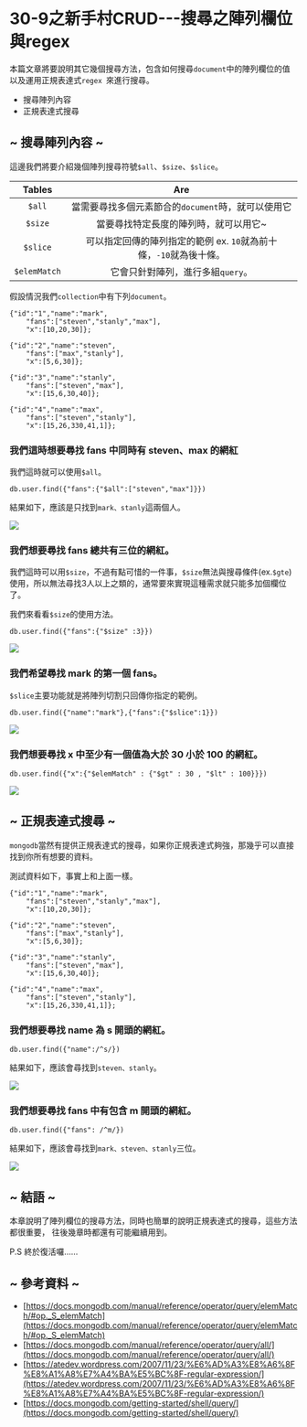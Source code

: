 # 30-9之新手村CRUD---搜尋之陣列欄位與regex
 
本篇文章將要說明其它幾個搜尋方法，包含如何搜尋`document`中的陣列欄位的值以及運用正規表達式`regex `來進行搜尋。

* 搜尋陣列內容
* 正規表達式搜尋

## ~ 搜尋陣列內容 ~

這邊我們將要介紹幾個陣列搜尋符號`$all`、`$size`、`$slice`。

| Tables        | Are           | 
| :-------------: |:-------------:| 
| `$all`      | 當需要尋找多個元素節合的`document`時，就可以使用它 |
| `$size`      | 當要尋找特定長度的陣列時，就可以用它~      |
| `$slice` | 可以指定回傳的陣列指定的範例 ex. `10`就為前十條，`-10`就為後十條。      |
| `$elemMatch` | 它會只針對陣列，進行多組`query`。      |




假設情況我們`collection`中有下列`document`。

```
{"id":"1","name":"mark",
	"fans":["steven","stanly","max"],
	"x":[10,20,30]};

{"id":"2","name":"steven",
	"fans":["max","stanly"],
	"x":[5,6,30]};

{"id":"3","name":"stanly",
	"fans":["steven","max"],
	"x":[15,6,30,40]};

{"id":"4","name":"max",
	"fans":["steven","stanly"],
	"x":[15,26,330,41,1]};
```

### 我們這時想要尋找 fans 中同時有 steven、max 的網紅
我們這時就可以使用`$all`。

```
db.user.find({"fans":{"$all":["steven","max"]}})
```

結果如下，應該是只找到`mark、stanly`這兩個人。

![](http://yixiang8780.com/outImg/20161207-1.png)

### 我們想要尋找 fans 總共有三位的網紅。
我們這時可以用`$size`，不過有點可惜的一件事，`$size`無法與搜尋條件(ex.`$gte`)使用，所以無法尋找3人以上之類的，通常要來實現這種需求就只能多加個欄位了。

我們來看看`$size`的使用方法。

```
db.user.find({"fans":{"$size" :3}})
```

![](http://yixiang8780.com/outImg/20161207-2.png)

### 我們希望尋找 mark 的第一個 fans。
`$slice`主要功能就是將陣列切割只回傳你指定的範例。

```
db.user.find({"name":"mark"},{"fans":{"$slice":1}})
```

![](http://yixiang8780.com/outImg/20161207-3.png)

### 我們想要尋找 x 中至少有一個值為大於 30 小於 100 的網紅。

```
db.user.find({"x":{"$elemMatch" : {"$gt" : 30 , "$lt" : 100}}})
```

![](http://yixiang8780.com/outImg/20161207-4.png)

## ~ 正規表達式搜尋 ~

`mongodb`當然有提供正規表達式的搜尋，如果你正規表達式夠強，那幾乎可以直接找到你所有想要的資料。

測試資料如下，事實上和上面一樣。

```
{"id":"1","name":"mark",
	"fans":["steven","stanly","max"],
	"x":[10,20,30]};

{"id":"2","name":"steven",
	"fans":["max","stanly"],
	"x":[5,6,30]};

{"id":"3","name":"stanly",
	"fans":["steven","max"],
	"x":[15,6,30,40]};

{"id":"4","name":"max",
	"fans":["steven","stanly"],
	"x":[15,26,330,41,1]};
```

### 我們想要尋找 name 為 s 開頭的網紅。

```
db.user.find({"name":/^s/})
```

結果如下，應該會尋找到`steven、stanly`。

![](http://yixiang8780.com/outImg/20161207-5.png)

### 我們想要尋找 fans 中有包含 m 開頭的網紅。

```
db.user.find({"fans": /^m/})
```

結果如下，應該會尋找到`mark、steven、stanly`三位。

![](http://yixiang8780.com/outImg/20161207-6.png)

## ~ 結語 ~

本章說明了陣列欄位的搜尋方法，同時也簡單的說明正規表達式的搜尋，這些方法都很重要，
往後幾章時都還有可能繼續用到。

P.S 終於復活囉……
 
## ~ 參考資料 ~

* [https://docs.mongodb.com/manual/reference/operator/query/elemMatch/#op._S_elemMatch](https://docs.mongodb.com/manual/reference/operator/query/elemMatch/#op._S_elemMatch)
* [https://docs.mongodb.com/manual/reference/operator/query/all/](https://docs.mongodb.com/manual/reference/operator/query/all/)
* [https://atedev.wordpress.com/2007/11/23/%E6%AD%A3%E8%A6%8F%E8%A1%A8%E7%A4%BA%E5%BC%8F-regular-expression/](https://atedev.wordpress.com/2007/11/23/%E6%AD%A3%E8%A6%8F%E8%A1%A8%E7%A4%BA%E5%BC%8F-regular-expression/)
* [https://docs.mongodb.com/getting-started/shell/query/](https://docs.mongodb.com/getting-started/shell/query/)
